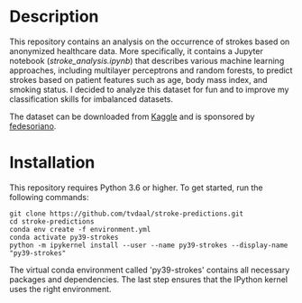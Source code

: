 # Description
This repository contains an analysis on the occurrence of strokes based on anonymized healthcare data. More specifically, it contains a Jupyter notebook (*stroke_analysis.ipynb*) that describes various machine learning approaches, including multilayer perceptrons and random forests, to predict strokes based on patient features such as age, body mass index, and smoking status. I decided to analyze this dataset for fun and to improve my classification skills for imbalanced datasets.

The dataset can be downloaded from [Kaggle](https://www.kaggle.com/fedesoriano/stroke-prediction-dataset) and is sponsored by [fedesoriano](https://www.kaggle.com/fedesoriano).

# Installation
This repository requires Python 3.6 or higher. To get started, run the following commands:

```
git clone https://github.com/tvdaal/stroke-predictions.git
cd stroke-predictions
conda env create -f environment.yml
conda activate py39-strokes
python -m ipykernel install --user --name py39-strokes --display-name "py39-strokes"
```

The virtual conda environment called 'py39-strokes' contains all necessary packages and dependencies. The last step ensures that the IPython kernel uses the right environment.
